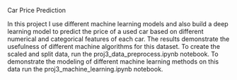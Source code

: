 Car Price Prediction

In this project I use different machine learning models and also build a deep learning model to predict the price of a used car based on different numerical and categorical 
features of each car. 
The results demonstrate the usefulness of different machine algorithms for this dataset. 
To create the scaled and split data, run the proj3_data_preprocess.ipynb notebook.
To demonstrate the modeling of different machine learning methods on this data run the proj3_machine_learning.ipynb notebook.

